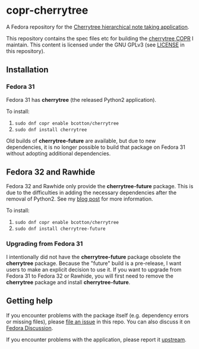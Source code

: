 # copr-cherrytree

A Fedora repository for the [Cherrytree hierarchical note taking application](http://www.giuspen.com/cherrytree/).

This repository contains the spec files etc for building the [cherrytree COPR](https://copr.fedorainfracloud.org/coprs/bcotton/cherrytree/) I maintain. This content is licensed under the GNU GPLv3 (see [LICENSE](LICENSE) in this repository).

## Installation

### Fedora 31

Fedora 31 has **cherrytree** (the released Python2 application).

To install:

1. `sudo dnf copr enable bcotton/cherrytree`
2. `sudo dnf install cherrytree` 

Old builds of **cherrytree-future** are available, but due to new dependencies, it is no longer possible to build that package on Fedora 31 without adopting additional dependencies.

## Fedora 32 and Rawhide

Fedora 32 and Rawhide only provide the **cherrytree-future** package.
This is due to the difficulties in adding the necessary dependencies after the removal of Python2.
See my [blog post](https://funnelfiasco.com/blog/2020/04/30/cherrytree-updates-in-copr/) for more information.

To install:

1. `sudo dnf copr enable bcotton/cherrytree`
2. `sudo dnf install cherrytree-future`

### Upgrading from Fedora 31

I intentionally did not have the **cherrytree-future** package obsolete the **cherrytree** package. 
Because the "future" build is a pre-release, I want users to make an explicit decision to use it.
If you want to upgrade from Fedora 31 to Fedora 32 or Rawhide, you will first need to remove the **cherrytree** package and install **cherrytree-future**.

## Getting help

If you encounter problems with the package itself (e.g. dependency errors or missing files), please [file an issue](https://github.com/funnelfiasco/copr-cherrytree/issues) in this repo. You can also discuss it on [Fedora Discussion](https://discussion.fedoraproject.org/t/bcotton-cherrytree/10617).

If you encounter problems with the application, please report it [upstream](https://github.com/giuspen/cherrytree/issues).
